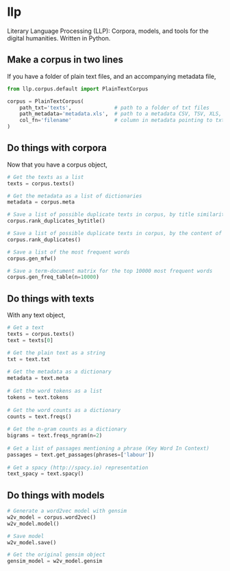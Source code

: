 # llp

Literary Language Processing (LLP): Corpora, models, and tools for the digital humanities. Written in Python.

## Make a corpus in two lines

If you have a folder of plain text files, and an accompanying metadata file,

```python
from llp.corpus.default import PlainTextCorpus

corpus = PlainTextCorpus(
	path_txt='texts',              # path to a folder of txt files
	path_metadata='metadata.xls',  # path to a metadata CSV, TSV, XLS, XLSX file
	col_fn='filename'              # column in metadata pointing to txt file (relative to `path_txt`)
)
```

## Do things with corpora

Now that you have a corpus object,

```python
# Get the texts as a list
texts = corpus.texts()

# Get the metadata as a list of dictionaries
metadata = corpus.meta

# Save a list of possible duplicate texts in corpus, by title similarity
corpus.rank_duplicates_bytitle()

# Save a list of possible duplicate texts in corpus, by the content of the text (MinHash)
corpus.rank_duplicates()

# Save a list of the most frequent words
corpus.gen_mfw()

# Save a term-document matrix for the top 10000 most frequent words
corpus.gen_freq_table(n=10000)
```

## Do things with texts

With any text object,

```python
# Get a text
texts = corpus.texts()
text = texts[0]

# Get the plain text as a string
txt = text.txt
	
# Get the metadata as a dictionary
metadata = text.meta
	
# Get the word tokens as a list
tokens = text.tokens
	
# Get the word counts as a dictionary
counts = text.freqs()
	
# Get the n-gram counts as a dictionary
bigrams = text.freqs_ngram(n=2)
	
# Get a list of passages mentioning a phrase (Key Word In Context)
passages = text.get_passages(phrases=['labour'])
	
# Get a spacy (http://spacy.io) representation
text_spacy = text.spacy()
```

## Do things with models

```python
# Generate a word2vec model with gensim
w2v_model = corpus.word2vec()
w2v_model.model()

# Save model
w2v_model.save()

# Get the original gensim object
gensim_model = w2v_model.gensim
```